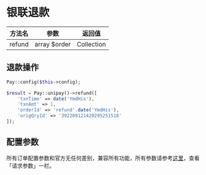 # 银联退款

|  方法名   |      参数      |    返回值     |
|:------:|:------------:|:----------:|
| refund | array $order | Collection |

## 退款操作

```php
Pay::config($this->config);

$result = Pay::unipay()->refund([
    'txnTime' => date('YmdHis'),
    'txnAmt' => 1,
    'orderId' => 'refund'.date('YmdHis'),
    'origQryId' => '392209121420295251518'
]);
```

## 配置参数

所有订单配置参数和官方无任何差别，兼容所有功能，所有参数请参考[这里](https://open.unionpay.com/tjweb/acproduct/APIList?acpAPIId=756&apiservId=448&version=V2.2&bussType=0)，查看「请求参数」一栏。
